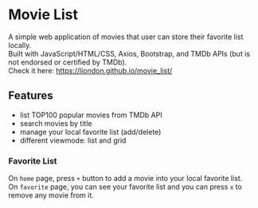 # Movie List
A simple web application of movies that user can store their favorite list locally.  
Built with JavaScript/HTML/CSS, Axios, Bootstrap, and TMDb APIs (but is not endorsed or certified by TMDb).  
Check it here: https://liondon.github.io/movie_list/

## Features
- list TOP100 popular movies from TMDb API
- search movies by title
- manage your local favorite list (add/delete)
- different viewmode: list and grid

### Favorite List
On `home` page, press `+` button to add a movie into your local favorite list.  
On `favorite` page, you can see your favorite list and you can press `x` to remove any movie from it.
